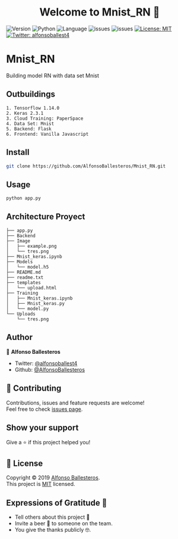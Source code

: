 <h1 align="center">Welcome to Mnist_RN 👋</h1>
<p>
  <img alt="Version" src="https://img.shields.io/badge/version-0.0.1-blue.svg?cacheSeconds=2592000" />
  <img alt="Python" src="https://img.shields.io/pypi/pyversions/pip" />
  <img alt="Language" src="https://img.shields.io/github/languages/top/AlfonsoBallesteros/Mnist_RN"/>
  <img alt="issues" src="https://img.shields.io/github/issues/AlfonsoBallesteros/Mnist_RN" />
  <img alt="issues" src="https://img.shields.io/github/last-commit/AlfonsoBallesteros/Mnist_RN" />
  <a href="https://github.com/AlfonsoBallesteros/Mnist_RN/blob/master/LICENSE" target="_blank">
    <img alt="License: MIT" src="https://img.shields.io/badge/License-MIT-yellow.svg" />
  </a>
  <a href="https://twitter.com/alfonsoballest4" target="_blank">
    <img alt="Twitter: alfonsoballest4" src="https://img.shields.io/twitter/follow/alfonsoballest4.svg?style=social" />
  </a>
</p>

# Mnist_RN
Building model RN with data set Mnist

## Outbuildings
    1. Tensorflow 1.14.0
    2. Keras 2.3.1
    3. Cloud Training: PaperSpace
    4. Data Set: Mnist
    5. Backend: Flask
    6. Frontend: Vanilla Javascript 

## Install

```sh
git clone https://github.com/AlfonsoBallesteros/Mnist_RN.git
```

## Usage

```sh
python app.py
```
## Architecture Proyect

```
├── app.py
├── Backend
├── Image
│   ├── example.png
│   └── tres.png
├── Mnist_keras.ipynb
├── Models
│   └── model.h5
├── README.md
├── readme.txt
├── templates
│   └── upload.html
├── Training
│   ├── Mnist_keras.ipynb
│   ├── Mnist_keras.py
│   └── model.py
└── Uploads
    └── tres.png
```

## Author

👤 **Alfonso Ballesteros**

* Twitter: [@alfonsoballest4](https://twitter.com/alfonsoballest4)
* Github: [@AlfonsoBallesteros](https://github.com/AlfonsoBallesteros)

## 🤝 Contributing

Contributions, issues and feature requests are welcome!<br />Feel free to check [issues page](https://github.com/AlfonsoBallesteros/Mnist_RN/issues).

## Show your support

Give a ⭐️ if this project helped you!

## 📝 License

Copyright © 2019 [Alfonso Ballesteros](https://github.com/AlfonsoBallesteros).<br />
This project is [MIT](https://github.com/AlfonsoBallesteros/Mnist_RN/blob/master/LICENSE) licensed.

## Expressions of Gratitude 🎁

* Tell others about this project 📢
* Invite a beer 🍺 to someone on the team.
* You give the thanks publicly 🤓.